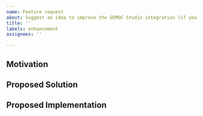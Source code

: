 ```yaml
---
name: Feature request
about: Suggest an idea to improve the GEMOC Studio integration (if you know that the issue is relative to a given component, consider opening the issue on one of the other GEMOC github repositories)
title: ''
labels: enhancement
assignees: ''

---
```


## Motivation

<!-- A clear and concise description of what the problem is. Ex. I'm always frustrated when [...] -->


## Proposed Solution

<!-- A clear and concise description of what you want to happen. -->


## Proposed Implementation

<!-- Optional: if you know enough about the project feel free to suggest a way to implement the solution -->